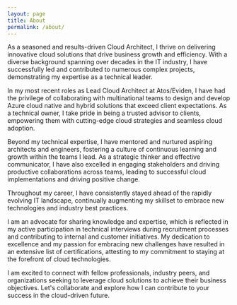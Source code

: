 ```yaml
---
layout: page
title: About
permalink: /about/
---
```


As a seasoned and results-driven Cloud Architect, I thrive on delivering innovative cloud solutions that drive business growth and efficiency. With a diverse background spanning over decades in the IT industry, I have successfully led and contributed to numerous complex projects, demonstrating my expertise as a technical leader.

In my most recent roles as Lead Cloud Architect at Atos/Eviden, I have had the privilege of collaborating with multinational teams to design and develop Azure cloud native and hybrid solutions that exceed client expectations. As a technical owner, I take pride in being a trusted advisor to clients, empowering them with cutting-edge cloud strategies and seamless cloud adoption.

Beyond my technical expertise, I have mentored and nurtured aspiring architects and engineers, fostering a culture of continuous learning and growth within the teams I lead. As a strategic thinker and effective communicator, I have also excelled in engaging stakeholders and driving productive collaborations across teams, leading to successful cloud implementations and driving positive change.

Throughout my career, I have consistently stayed ahead of the rapidly evolving IT landscape, continually augmenting my skillset to embrace new technologies and industry best practices. 

I am an advocate for sharing knowledge and expertise, which is reflected in my active participation in technical interviews during recruitment processes and contributing to internal and customer initiatives. My dedication to excellence and my passion for embracing new challenges have resulted in an extensive list of certifications, attesting to my commitment to staying at the forefront of cloud technologies.

I am excited to connect with fellow professionals, industry peers, and organizations seeking to leverage cloud solutions to achieve their business objectives. Let's collaborate and explore how I can contribute to your success in the cloud-driven future.

[jekyll-organization]: https://github.com/jekyll
